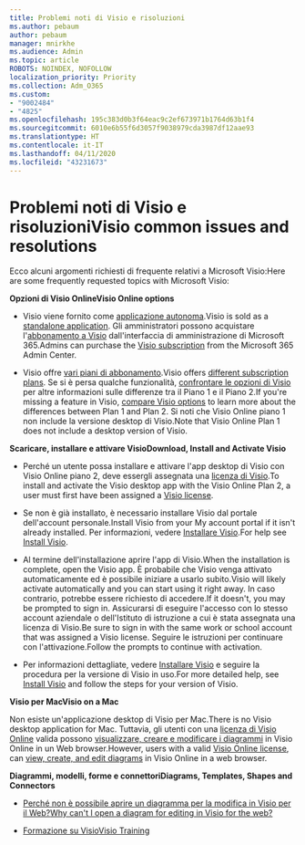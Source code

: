 ```yaml
---
title: Problemi noti di Visio e risoluzioni
ms.author: pebaum
author: pebaum
manager: mnirkhe
ms.audience: Admin
ms.topic: article
ROBOTS: NOINDEX, NOFOLLOW
localization_priority: Priority
ms.collection: Adm_O365
ms.custom:
- "9002484"
- "4825"
ms.openlocfilehash: 195c383d0b3f64eac9c2ef673971b1764d63b1f4
ms.sourcegitcommit: 6010e6b55f6d3057f9038979cda3987df12aae93
ms.translationtype: HT
ms.contentlocale: it-IT
ms.lasthandoff: 04/11/2020
ms.locfileid: "43231673"
---
```

# <a name="visio-common-issues-and-resolutions"></a><span data-ttu-id="f3111-102">Problemi noti di Visio e risoluzioni</span><span class="sxs-lookup"><span data-stu-id="f3111-102">Visio common issues and resolutions</span></span>

<span data-ttu-id="f3111-103">Ecco alcuni argomenti richiesti di frequente relativi a Microsoft Visio:</span><span class="sxs-lookup"><span data-stu-id="f3111-103">Here are some frequently requested topics with Microsoft Visio:</span></span>

<span data-ttu-id="f3111-104">**Opzioni di Visio Online**</span><span class="sxs-lookup"><span data-stu-id="f3111-104">**Visio Online options**</span></span>

- <span data-ttu-id="f3111-105">Visio viene fornito come [applicazione autonoma](https://products.office.com/visio/flowchart-software).</span><span class="sxs-lookup"><span data-stu-id="f3111-105">Visio is sold as a [standalone application](https://products.office.com/visio/flowchart-software).</span></span> <span data-ttu-id="f3111-106">Gli amministratori possono acquistare l'[abbonamento a Visio](https://docs.microsoft.com/alchemyinsights/purchase-visio-subscription) dall'interfaccia di amministrazione di Microsoft 365.</span><span class="sxs-lookup"><span data-stu-id="f3111-106">Admins can purchase the [Visio subscription](https://docs.microsoft.com/alchemyinsights/purchase-visio-subscription) from the Microsoft 365 Admin Center.</span></span>

- <span data-ttu-id="f3111-107">Visio offre [vari piani di abbonamento](https://products.office.com/visio/microsoft-visio-plans-and-pricing-compare-visio-options).</span><span class="sxs-lookup"><span data-stu-id="f3111-107">Visio offers [different subscription plans](https://products.office.com/visio/microsoft-visio-plans-and-pricing-compare-visio-options).</span></span> <span data-ttu-id="f3111-108">Se si è persa qualche funzionalità, [confrontare le opzioni di Visio](https://products.office.com/visio/microsoft-visio-plans-and-pricing-compare-visio-options) per altre informazioni sulle differenze tra il Piano 1 e il Piano 2.</span><span class="sxs-lookup"><span data-stu-id="f3111-108">If you're missing a feature in Visio, [compare Visio options](https://products.office.com/visio/microsoft-visio-plans-and-pricing-compare-visio-options) to learn more about the differences between Plan 1 and Plan 2.</span></span>  <span data-ttu-id="f3111-109">Si noti che Visio Online piano 1 non include la versione desktop di Visio.</span><span class="sxs-lookup"><span data-stu-id="f3111-109">Note that Visio Online Plan 1 does not include a desktop version of Visio.</span></span>

<span data-ttu-id="f3111-110">**Scaricare, installare e attivare Visio**</span><span class="sxs-lookup"><span data-stu-id="f3111-110">**Download, Install and Activate Visio**</span></span>

- <span data-ttu-id="f3111-111">Perché un utente possa installare e attivare l'app desktop di Visio con Visio Online piano 2, deve essergli assegnata una [licenza di Visio](https://docs.microsoft.com/office365/admin/subscriptions-and-billing/assign-licenses-to-users).</span><span class="sxs-lookup"><span data-stu-id="f3111-111">To install and activate the Visio desktop app with the Visio Online Plan 2, a user must first have been assigned a [Visio license](https://docs.microsoft.com/office365/admin/subscriptions-and-billing/assign-licenses-to-users).</span></span>

- <span data-ttu-id="f3111-112">Se non è già installato, è necessario installare Visio dal portale dell'account personale.</span><span class="sxs-lookup"><span data-stu-id="f3111-112">Install Visio from your My account portal if it isn't already installed.</span></span> <span data-ttu-id="f3111-113">Per informazioni, vedere [Installare Visio](https://support.office.com/article/f98f21e3-aa02-4827-9167-ddab5b025710).</span><span class="sxs-lookup"><span data-stu-id="f3111-113">For help see [Install Visio](https://support.office.com/article/f98f21e3-aa02-4827-9167-ddab5b025710).</span></span>

- <span data-ttu-id="f3111-114">Al termine dell'installazione aprire l'app di Visio.</span><span class="sxs-lookup"><span data-stu-id="f3111-114">When the installation is complete, open the Visio app.</span></span> <span data-ttu-id="f3111-115">È probabile che Visio venga attivato automaticamente ed è possibile iniziare a usarlo subito.</span><span class="sxs-lookup"><span data-stu-id="f3111-115">Visio will likely activate automatically and you can start using it right away.</span></span> <span data-ttu-id="f3111-116">In caso contrario, potrebbe essere richiesto di accedere.</span><span class="sxs-lookup"><span data-stu-id="f3111-116">If it doesn't, you may be prompted to sign in.</span></span> <span data-ttu-id="f3111-117">Assicurarsi di eseguire l'accesso con lo stesso account aziendale o dell'Istituto di istruzione a cui è stata assegnata una licenza di Visio.</span><span class="sxs-lookup"><span data-stu-id="f3111-117">Be sure to sign in with the same work or school account that was assigned a Visio license.</span></span> <span data-ttu-id="f3111-118">Seguire le istruzioni per continuare con l'attivazione.</span><span class="sxs-lookup"><span data-stu-id="f3111-118">Follow the prompts to continue with activation.</span></span>

- <span data-ttu-id="f3111-119">Per informazioni dettagliate, vedere [Installare Visio](https://support.office.com/article/f98f21e3-aa02-4827-9167-ddab5b025710) e seguire la procedura per la versione di Visio in uso.</span><span class="sxs-lookup"><span data-stu-id="f3111-119">For more detailed help, see [Install Visio](https://support.office.com/article/f98f21e3-aa02-4827-9167-ddab5b025710) and follow the steps for your version of Visio.</span></span>

<span data-ttu-id="f3111-120">**Visio per Mac**</span><span class="sxs-lookup"><span data-stu-id="f3111-120">**Visio on a Mac**</span></span>

<span data-ttu-id="f3111-121">Non esiste un'applicazione desktop di Visio per Mac.</span><span class="sxs-lookup"><span data-stu-id="f3111-121">There is no Visio desktop application for Mac.</span></span> <span data-ttu-id="f3111-122">Tuttavia, gli utenti con una [licenza di Visio Online](https://docs.microsoft.com/office365/admin/subscriptions-and-billing/assign-licenses-to-users) valida possono [visualizzare, creare e modificare i diagrammi](https://support.office.com/article/06f04845-91b8-4e8f-881f-a43c970735fc) in Visio Online in un Web browser.</span><span class="sxs-lookup"><span data-stu-id="f3111-122">However, users with a valid [Visio Online license](https://docs.microsoft.com/office365/admin/subscriptions-and-billing/assign-licenses-to-users), can [view, create, and edit diagrams](https://support.office.com/article/06f04845-91b8-4e8f-881f-a43c970735fc) in Visio Online in a web browser.</span></span>

<span data-ttu-id="f3111-123">**Diagrammi, modelli, forme e connettori**</span><span class="sxs-lookup"><span data-stu-id="f3111-123">**Diagrams, Templates, Shapes and Connectors**</span></span>

- [<span data-ttu-id="f3111-124">Perché non è possibile aprire un diagramma per la modifica in Visio per il Web?</span><span class="sxs-lookup"><span data-stu-id="f3111-124">Why can't I open a diagram for editing in Visio for the web?</span></span>](https://support.microsoft.com/it-IT/office/why-can-t-i-open-a-diagram-for-editing-in-visio-for-the-web-ea4a23d3-21d3-4878-945e-cf1be4140357)

- [<span data-ttu-id="f3111-125">Formazione su Visio</span><span class="sxs-lookup"><span data-stu-id="f3111-125">Visio Training</span></span>](https://support.office.com/article/visio-training-e058bcfa-1d90-4653-afc6-e84d54cf94a6)

